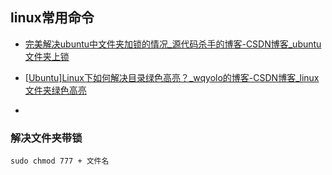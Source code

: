 ## linux常用命令



- [完美解决ubuntu中文件夹加锁的情况_源代码杀手的博客-CSDN博客_ubuntu文件夹上锁](https://blog.csdn.net/weixin_41194129/article/details/107430369)

- [[Ubuntu\]Linux下如何解决目录绿色高亮？_wqyolo的博客-CSDN博客_linux文件夹绿色高亮](https://blog.csdn.net/nan_xiaobai/article/details/99108689)
- 



###  解决文件夹带锁

```shell
sudo chmod 777 + 文件名
```





